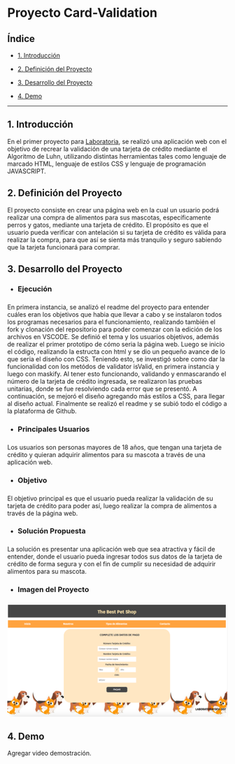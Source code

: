 # Proyecto Card-Validation


## Índice

* [1. Introducción](#1-introducción)

* [2. Definición del Proyecto](#2-definición-del-proyecto)

* [3. Desarrollo del Proyecto](#3-desarrollo-del-proyecto)

* [4. Demo](#4-demo)


***

## 1. Introducción

En el primer proyecto para <a href="https://www.laboratoria.la/">Laboratoria</a>, se realizó una aplicación web con el objetivo de recrear la validación de una tarjeta de crédito mediante el Algoritmo de Luhn, utilizando distintas herramientas tales como lenguaje de marcado HTML, lenguaje de estilos CSS y lenguaje de programación JAVASCRIPT.

## 2. Definición del Proyecto

El proyecto consiste en crear una página web en la cual un usuario podrá realizar una compra de alimentos para sus mascotas, específicamente perros y gatos, mediante una tarjeta de crédito. El propósito es que el usuario pueda verificar con antelación si su tarjeta de crédito es válida para realizar la compra, para que así se sienta más tranquilo y seguro sabiendo que la tarjeta funcionará para comprar. 

## 3. Desarrollo del Proyecto 

* <h3>Ejecución<h3/>

En primera instancia, se analizó el readme del proyecto para entender cuáles eran los objetivos que habia que llevar a cabo y se instalaron todos los programas necesarios para el funcionamiento, realizando también el fork y clonación del repositorio para poder comenzar con la edición de los archivos en VSCODE. Se definió el tema y los usuarios objetivos, además de realizar el primer prototipo de cómo seria la página web. Luego se inicio el código, realizando la estructa con html y se dio un pequeño avance de lo que seria el diseño con CSS. Teniendo esto, se investigó sobre como dar la funcionalidad con los metódos de validator isValid, en primera instancia y luego con maskify. Al tener esto funcionando, validando y enmascarando el número de la tarjeta de crédito ingresada, se realizaron las pruebas unitarias, donde se fue resolviendo cada error que se presentó. A continuación, se mejoró el diseño agregando más estilos a CSS, para llegar al diseño actual. Finalmente se realizó el readme y se subió todo el código a la plataforma de Github. 


 * <h3>Principales Usuarios<h3/>
  
Los usuarios son personas mayores de 18 años, que tengan una tarjeta de crédito y quieran adquirir alimentos para su mascota a través de una aplicación web.


* <h3>Objetivo<h3/>
  
El objetivo principal es que el usuario pueda realizar la validación de su tarjeta de crédito para poder así, luego realizar la compra de alimentos a través de la página web.
  
  
* <h3>Solución Propuesta<h3/>
  
 La solución es presentar una aplicación web que sea atractiva y fácil de entender, donde el usuario pueda ingresar todos sus datos de la tarjeta de crédito de forma segura y con el fin de cumplir su necesidad de adquirir alimentos para su mascota.
  
  * <h3>Imagen del Proyecto<h3/>
  
  <img src="/images/interfaz.png" >

  
## 4. Demo

Agregar video demostración.

  
  

